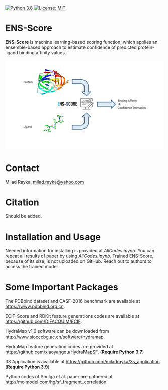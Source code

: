 [![Python 3.8](https://img.shields.io/badge/python-3.8-blue.svg)](https://www.python.org/downloads/release/python-380/)
[![License: MIT](https://img.shields.io/badge/License-MIT-yellow.svg)](https://opensource.org/licenses/MIT)

# ENS-Score
**ENS-Score** is machine learning-based scoring function, which applies an ensemble-based approach to estimate confidence of predicted protein-ligand binding affinity values.

![](https://github.com/miladrayka/ENS_Score/blob/main/Graphical%20Abstract.png)

# Contact
Milad Rayka, milad.rayka@yahoo.com

# Citation
Should be added.

# Installation and Usage
Needed information for installing is provided at *AllCodes.ipynb*. You can repeat all results of paper by using *AllCodes.ipynb*. Trained ENS-Score, because of its size, is not uploaded on GitHub.
Reach out to authors to access the trained model.

# Some Important Packages

The PDBbind dataset and CASF-2016 benchmark are available at https://www.pdbbind.org.cn.

ECIF-Score and RDKit feature generations codes are available at https://github.com/DIFACQUIM/ECIF.

HydraMap v1.0 software can be downloaded from http://www.siocccbg.ac.cn/software/hydramap. 

HydraMap feature generation codes are provided at https://github.com/xiaoyangqu/HydraMapSF. (**Require Python 3.7**)

3S Application is available at https://github.com/miladrayka/3s_application. (**Require Python 3.9**) 

Python codes of Shulga et al. paper are gathered at http://molmodel.com/hg/sf_fragment_correlation. 
